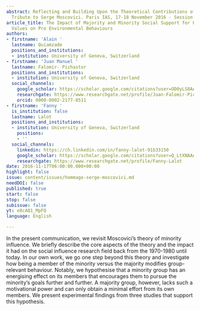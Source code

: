 ```yaml
---
abstract: Reflecting and Building Upon the Theoretical Contributions of Serge Moscovici.
  Tribute to Serge Moscovici. Paris IAS, 17-18 November 2016 - Session 2
article_title: The Impact of Majority and Minority Social Support for Pro Environmental
  Values on Pro Environmental Behaviours
authors:
- firstname: 'Alain '
  lastname: Quiamzade
  positions_and_institutions:
  - institution: University of Geneva, Switzerland
- firstname: 'Juan Manuel '
  lastname: Falomir- Pichastor
  positions_and_institutions:
  - institution: University of Geneva, Switzerland
  social_channels:
    google_scholar: https://scholar.google.com/citations?user=OD0yLS8AAAAJ&hl=en
    researchgate: https://www.researchgate.net/profile/Juan-Falomir-Pichastor
    orcid: 0000-0002-2177-8511
- firstname: 'Fanny '
  is_institution: false
  lastname: Lalot
  positions_and_institutions:
  - institution: University of Geneva, Switzerland
    positions:
    - ''
  social_channels:
    linkedin: https://ch.linkedin.com/in/fanny-lalot-91b33150
    google_scholar: https://scholar.google.com/citations?user=Q_LtXNAAAAAJ&hl=fr
    researchgate: https://www.researchgate.net/profile/Fanny-Lalot
date: 2016-11-17T06:00:00.000+00:00
highlight: false
issue: content/issues/hommage-serge-moscovici.md
needDOI: false
published: true
start: false
stop: false
subissue: false
yt: e8cAQ1_MpFQ
language: English

---
```

In the present communication, we revisit Moscovici’s theory of minority influence. We briefly describe the core aspects of the theory and the impact it had on the social influence research field back from the 1970-1980 until today. In our own work, we go one step beyond this theory and investigate how being a member of the minority versus the majority modifies group-relevant behaviour. Notably, we hypothesise that a minority group has an energising effect on its members that encourages them to pursue the minority’s goals further and further. A majority group, however, lacks such a motivational power and can only obtain a minimal effort from its own members. We present experimental findings from three studies that support this hypothesis.

<Youtube yt="e8cAQ1_MpFQ" caption="The impact of majority and minority social support for pro environmental values on pro-environmental behaviours" start="false" stop="false"></Youtube>
